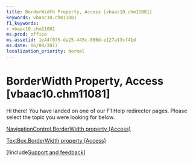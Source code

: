 ```yaml
---
title: BorderWidth Property, Access [vbaac10.chm11081]
keywords: vbaac10.chm11081
f1_keywords:
- vbaac10.chm11081
ms.prod: office
ms.assetid: 1e44f075-da25-445c-886d-e127a13cf41d
ms.date: 06/08/2017
localization_priority: Normal
---
```



# BorderWidth Property, Access [vbaac10.chm11081]

Hi there! You have landed on one of our F1 Help redirector pages. Please select the topic you were looking for below.

[NavigationControl.BorderWidth property (Access)](https://msdn.microsoft.com/library/a0a39f30-18c5-2073-b463-1ffcb385357c%28Office.15%29.aspx)

[TextBox.BorderWidth property (Access)](https://msdn.microsoft.com/library/e842887f-9ec1-4405-0558-6b3b3d3d221c%28Office.15%29.aspx)

[!include[Support and feedback](~/includes/feedback-boilerplate.md)]
